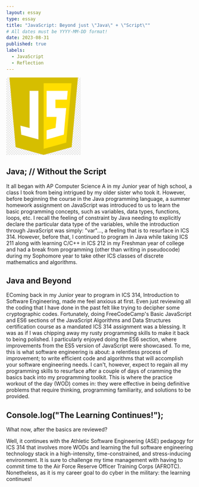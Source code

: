 ```yaml
---
layout: essay
type: essay
title: "JavaScript: Beyond just \"Java\" + \"Script\""
# All dates must be YYYY-MM-DD format!
date: 2023-08-31
published: true
labels:
  - JavaScript
  - Reflection
---
```


<img width="200px" class="rounded float-start pe-4" src="../img/JS image.png">

## Java; // Without the Script

It all began with AP Computer Science A in my Junior year of high school, a class I took from being intrigued by my older sister who took it. However, before beginning the course in the Java programming language, a summer homework assignment on JavaScript was introduced to us to learn the basic programming concepts, such as variables, data types, functions, loops, etc. I recall the feeling of constraint by Java needing to explicitly declare the particular data type of the variables, while the introduction through JavaScript was simply: "var"..., a feeling that is to resurface in ICS 314. However, before that, I continued to program in Java while taking ICS 211 along with learning C/C++ in ICS 212 in my Freshman year of college and had a break from programming (other than writing in pseudocode) during my Sophomore year to take other ICS classes of discrete mathematics and algorithms.

## Java and Beyond

EComing back in my Junior year to program in ICS 314, Introduction to Software Engineering, made me feel anxious at first. Even just reviewing all the coding that I have done in the past felt like trying to decipher some cryptographic codes. Fortunately, doing FreeCodeCamp's Basic JavaScript and ES6 sections of the JavaScript Algorithms and Data Structures certification course as a mandated ICS 314 assignment was a blessing. It was as if I was chipping away my rusty programming skills to make it back to being polished. I particularly enjoyed doing the ES6 section, where improvements from the ES5 version of JavaScript were showcased. To me, this is what software engineering is about: a relentless process of improvement; to write efficient code and algorithms that will accomplish your software engineering needs. I can't, however, expect to regain all my programming skills to resurface after a couple of days of cramming the basics back into my programming toolkit. This is where the practice workout of the day (WOD) comes in: they were effective in being definitive problems that require thinking, programming familiarity, and solutions to be provided.

## Console.log("The Learning Continues!");

What now, after the basics are reviewed? 

Well, it continues with the Athletic Software Engineering (ASE) pedagogy for ICS 314 that involves more WODs and learning the full software engineering technology stack in a high-intensity, time-constrained, and stress-inducing environment. It is sure to challenge my time management with having to commit time to the Air Force Reserve Officer Training Corps (AFROTC). Nonetheless, as it is my career goal to do cyber in the military: the learning continues!
